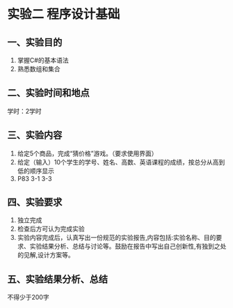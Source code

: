 # 实验二  程序设计基础

## 一、实验目的

1. 掌握C#的基本语法
2. 熟悉数组和集合

## 二、实验时间和地点

学时：2学时

## 三、实验内容

1. 给定5个商品，完成“猜价格”游戏。（要求使用界面）
2. 给定（输入）10个学生的学号、姓名、高数、英语课程的成绩，按总分从高到低的顺序显示
3. P83  3-1  3-3

## 四、实验要求

1. 独立完成
2. 检查后方可认为完成实验
3. 实验内容完成后，认真写出一份规范的实验报告,内容包括:实验名称、目的要求、实验结果分析、总结与讨论等。鼓励在报告中写出自己创新性,有独到之处的见解,设计方案等。

## 五、实验结果分析、总结

不得少于200字
